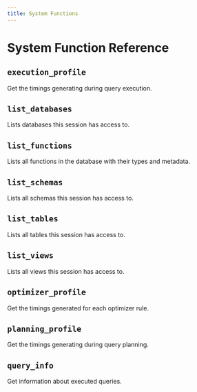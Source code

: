 ```yaml
---
title: System Functions
---
```


# System Function Reference

<!-- DOCSGEN_START system_functions -->

## `execution_profile`

Get the timings generating during query execution.

## `list_databases`

Lists databases this session has access to.

## `list_functions`

Lists all functions in the database with their types and metadata.

## `list_schemas`

Lists all schemas this session has access to.

## `list_tables`

Lists all tables this session has access to.

## `list_views`

Lists all views this session has access to.

## `optimizer_profile`

Get the timings generated for each optimizer rule.

## `planning_profile`

Get the timings generating during query planning.

## `query_info`

Get information about executed queries.


<!-- DOCSGEN_END -->
